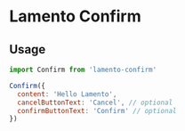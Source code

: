 # Lamento Confirm

## Usage

```javascript
import Confirm from 'lamento-confirm'

Confirm({
  content: 'Hello Lamento',
  cancelButtonText: 'Cancel', // optional
  confirmButtonText: 'Confirm' // optional
})
```

